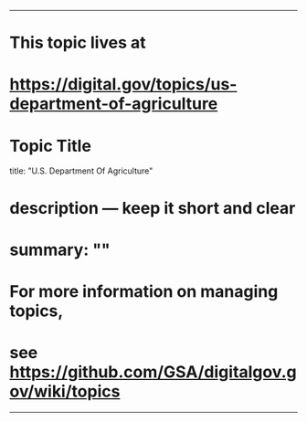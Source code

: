 
---
# This topic lives at
# https://digital.gov/topics/us-department-of-agriculture

# Topic Title
title: "U.S. Department Of Agriculture"

# description — keep it short and clear
# summary: ""


# For more information on managing topics,
# see https://github.com/GSA/digitalgov.gov/wiki/topics
---